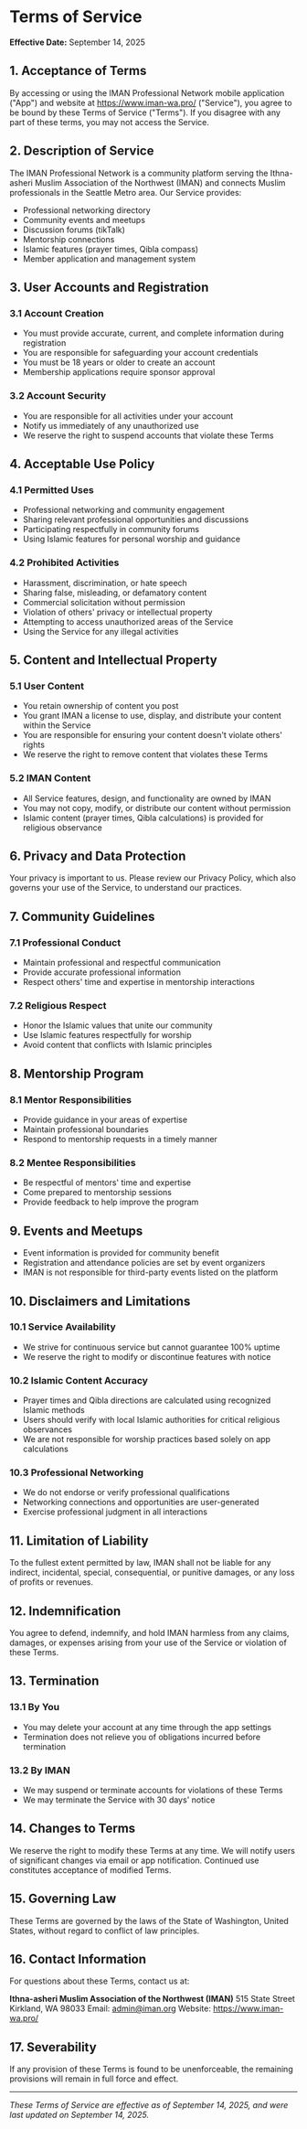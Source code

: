 # Terms of Service

**Effective Date:** September 14, 2025

## 1. Acceptance of Terms

By accessing or using the IMAN Professional Network mobile application ("App") and website at https://www.iman-wa.pro/ ("Service"), you agree to be bound by these Terms of Service ("Terms"). If you disagree with any part of these terms, you may not access the Service.

## 2. Description of Service

The IMAN Professional Network is a community platform serving the Ithna-asheri Muslim Association of the Northwest (IMAN) and connects Muslim professionals in the Seattle Metro area. Our Service provides:

- Professional networking directory
- Community events and meetups
- Discussion forums (tikTalk)
- Mentorship connections
- Islamic features (prayer times, Qibla compass)
- Member application and management system

## 3. User Accounts and Registration

### 3.1 Account Creation
- You must provide accurate, current, and complete information during registration
- You are responsible for safeguarding your account credentials
- You must be 18 years or older to create an account
- Membership applications require sponsor approval

### 3.2 Account Security
- You are responsible for all activities under your account
- Notify us immediately of any unauthorized use
- We reserve the right to suspend accounts that violate these Terms

## 4. Acceptable Use Policy

### 4.1 Permitted Uses
- Professional networking and community engagement
- Sharing relevant professional opportunities and discussions
- Participating respectfully in community forums
- Using Islamic features for personal worship and guidance

### 4.2 Prohibited Activities
- Harassment, discrimination, or hate speech
- Sharing false, misleading, or defamatory content
- Commercial solicitation without permission
- Violation of others' privacy or intellectual property
- Attempting to access unauthorized areas of the Service
- Using the Service for any illegal activities

## 5. Content and Intellectual Property

### 5.1 User Content
- You retain ownership of content you post
- You grant IMAN a license to use, display, and distribute your content within the Service
- You are responsible for ensuring your content doesn't violate others' rights
- We reserve the right to remove content that violates these Terms

### 5.2 IMAN Content
- All Service features, design, and functionality are owned by IMAN
- You may not copy, modify, or distribute our content without permission
- Islamic content (prayer times, Qibla calculations) is provided for religious observance

## 6. Privacy and Data Protection

Your privacy is important to us. Please review our Privacy Policy, which also governs your use of the Service, to understand our practices.

## 7. Community Guidelines

### 7.1 Professional Conduct
- Maintain professional and respectful communication
- Provide accurate professional information
- Respect others' time and expertise in mentorship interactions

### 7.2 Religious Respect
- Honor the Islamic values that unite our community
- Use Islamic features respectfully for worship
- Avoid content that conflicts with Islamic principles

## 8. Mentorship Program

### 8.1 Mentor Responsibilities
- Provide guidance in your areas of expertise
- Maintain professional boundaries
- Respond to mentorship requests in a timely manner

### 8.2 Mentee Responsibilities
- Be respectful of mentors' time and expertise
- Come prepared to mentorship sessions
- Provide feedback to help improve the program

## 9. Events and Meetups

- Event information is provided for community benefit
- Registration and attendance policies are set by event organizers
- IMAN is not responsible for third-party events listed on the platform

## 10. Disclaimers and Limitations

### 10.1 Service Availability
- We strive for continuous service but cannot guarantee 100% uptime
- We reserve the right to modify or discontinue features with notice

### 10.2 Islamic Content Accuracy
- Prayer times and Qibla directions are calculated using recognized Islamic methods
- Users should verify with local Islamic authorities for critical religious observances
- We are not responsible for worship practices based solely on app calculations

### 10.3 Professional Networking
- We do not endorse or verify professional qualifications
- Networking connections and opportunities are user-generated
- Exercise professional judgment in all interactions

## 11. Limitation of Liability

To the fullest extent permitted by law, IMAN shall not be liable for any indirect, incidental, special, consequential, or punitive damages, or any loss of profits or revenues.

## 12. Indemnification

You agree to defend, indemnify, and hold IMAN harmless from any claims, damages, or expenses arising from your use of the Service or violation of these Terms.

## 13. Termination

### 13.1 By You
- You may delete your account at any time through the app settings
- Termination does not relieve you of obligations incurred before termination

### 13.2 By IMAN
- We may suspend or terminate accounts for violations of these Terms
- We may terminate the Service with 30 days' notice

## 14. Changes to Terms

We reserve the right to modify these Terms at any time. We will notify users of significant changes via email or app notification. Continued use constitutes acceptance of modified Terms.

## 15. Governing Law

These Terms are governed by the laws of the State of Washington, United States, without regard to conflict of law principles.

## 16. Contact Information

For questions about these Terms, contact us at:

**Ithna-asheri Muslim Association of the Northwest (IMAN)**
515 State Street
Kirkland, WA 98033
Email: admin@iman.org
Website: https://www.iman-wa.pro/

## 17. Severability

If any provision of these Terms is found to be unenforceable, the remaining provisions will remain in full force and effect.

---

*These Terms of Service are effective as of September 14, 2025, and were last updated on September 14, 2025.*